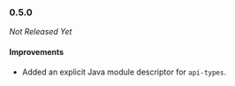 ### 0.5.0

_Not Released Yet_

#### Improvements

- Added an explicit Java module descriptor for `api-types`.